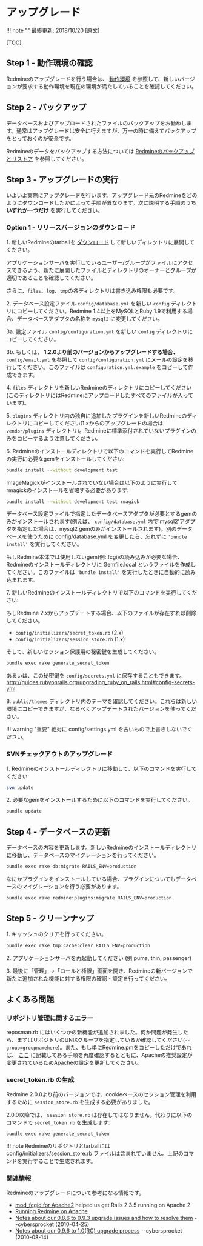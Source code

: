 アップグレード
==============

!!! note ""
    最終更新: 2018/10/20 [[原文](http://www.redmine.org/projects/redmine/wiki/RedmineUpgrade/82)]

[TOC]

Step 1 - 動作環境の確認
-----------------------

Redmineのアップグレードを行う場合は、 [動作環境](RedmineInstall#Requirements) を参照して、新しいバージョンが要求する動作環境を現在の環境が満たしていることを確認してください。

Step 2 - バックアップ
---------------------

データベースおよびアップロードされたファイルのバックアップをお勧めします。通常はアップグレードは安全に行えますが、万一の時に備えてバックアップをとっておくのが安全です。

Redmineのデータをバックアップする方法については [Redmineのバックアップとリストア](RedmineBackupRestore.md) を参照してください。

Step 3 - アップグレードの実行
-----------------------------

いよいよ実際にアップグレードを行います。アップグレード元のRedmineをどのようにダウンロードしたかによって手順が異なります。次に説明する手順のうち **いずれか一つだけ** を実行してください。

### Option 1 - リリースバージョンのダウンロード

1\. 新しいRedmineのtarballを [ダウンロード](http://www.redmine.org/projects/redmine/wiki/Download) して新しいディレクトリに展開してください。

アプリケーションサーバを実行しているユーザー/グループがファイルにアクセスできるよう、新たに展開したファイルとディレクトリのオーナーとグループが適切であることを確認してください。

さらに、`files`、`log`、`tmp`の各ディレクトリは書き込み権限も必要です。

2\. データベース設定ファイル `config/database.yml` を新しい `config` ディレクトリにコピーしてください。Redmine 1.4以上をMySQLとRuby 1.9で利用する場合、データベースアダプタの名称を `mysql2` に変更してください。

3a. 設定ファイル `config/configuration.yml` を新しい `config` ディレクトリにコピーしてください。

3b. もしくは、 **1.2.0より前のバージョンからアップグレードする場合、** `config/email.yml` を参照して `config/configuration.yml` にメールの設定を移行してください。このファイルは `configuration.yml.example` をコピーして作成できます。

4\. `files` ディレクトリを新しいRedmineのディレクトリにコピーしてください(このディレクトリにはRedmineにアップロードしたすべてのファイルが入っています)。

5\. `plugins` ディレクトリ内の独自に追加したプラグインを新しいRedmineのディレクトリにコピーしてください(1.xからのアップグレードの場合は `vendor/plugins` ディレクトリ)。Redmineに標準添付されていないプラグインのみをコピーするよう注意してください。

6\. Redmineのインストールディレクトリで以下のコマンドを実行してRedmineの実行に必要なgemをインストールしてください:

``` sh
bundle install --without development test
```

ImageMagickがインストールされていない場合は以下のように実行してrmagickのインストールを省略する必要があります:

``` sh
bundle install --without development test rmagick
```

データベース設定ファイルで指定したデータベースアダプタが必要とするgemのみがインストールされます(例えば、 `config/database.yml` 内で'mysql2'アダプタを指定した場合は、mysql2 gemのみがインストールされます)。別のデータベースを使うために config/database.yml を変更したら、忘れずに `'bundle install'` を実行してください。

もしRedmine本体では使用しないgem(例: fcgi)の読み込みが必要な場合、Redmineのインストールディレクトリに Gemfile.local というファイルを作成してください。このファイルは `'bundle install'` を実行したときに自動的に読み込まれます。

7\. 新しいRedmineのインストールディレクトリで以下のコマンドを実行してください:

もしRedmine 2.xからアップデートする場合、以下のファイルが存在すれば削除してください。

* `config/initializers/secret_token.rb` (2.x)
* `config/initializers/session_store.rb` (1.x)

そして、新しいセッション保護用の秘密鍵を生成してください。

``` sh
bundle exec rake generate_secret_token
```

あるいは、この秘密鍵を `config/secrets.yml` に保存することもできます。<br>
<http://guides.rubyonrails.org/upgrading_ruby_on_rails.html#config-secrets-yml>

8\. `public/themes` ディレクトリ内のテーマを確認してください。これらは新しい環境にコピーできますが、なるべくアップデートされたバージョンを使ってください。

!!! warning "重要"
    絶対に config/settings.yml を古いもので上書きしないでください。

### SVNチェックアウトのアップグレード

1\. Redmineのインストールディレクトリに移動して、以下のコマンドを実行してください:

``` sh
svn update
```

2\. 必要なgemをインストールするために以下のコマンドを実行してください。

``` sh
bundle update
```

Step 4 - データベースの更新
---------------------------

データベースの内容を更新します。新しいRedmineのインストールディレクトリに移動し、データベースのマイグレーションを行ってください。

``` bash
bundle exec rake db:migrate RAILS_ENV=production
```

なにかプラグインをインストールしている場合、プラグインについてもデータベースのマイグレーションを行う必要があります。

``` bash
bundle exec rake redmine:plugins:migrate RAILS_ENV=production
```

Step 5 - クリーンナップ
-----------------------

1\. キャッシュのクリアを行ってください。

``` bash
bundle exec rake tmp:cache:clear RAILS_ENV=production
```

2\. アプリケーションサーバを再起動してください (例 puma, thin, passenger)

3\. 最後に「管理」→「ロールと権限」画面を開き、Redmineの新バージョンで新たに追加された機能に対する権限の確認・設定を行ってください。

よくある問題
------------

### リポジトリ管理に関するエラー

reposman.rb にはいくつかの新機能が追加されました。何か問題が発生したら、まずはリポジトリのUNIXグループを指定しているか確認してください(`--group=groupnamehere`)。また、もし単にRedmine.pmをコピーしただけであれば、 [ここ](http://www.redmine.org/projects/redmine/wiki/Repositories_access_control_with_apache_mod_dav_svn_and_mod_perl) に記載してある手順を再度確認するとともに、Apacheの推奨設定が変更されているためApacheの設定を更新してください。

###  secret\_token.rb の生成

Redmine 2.0.0より前のバージョンでは、cookieベースのセッション管理を利用するために `session_store.rb` を生成する必要がありました。

2.0.0以降では、 `session_store.rb` は存在してはなりません。代わりに以下のコマンドで `secret_token.rb` を生成します:

``` sh
bundle exec rake generate_secret_token
```

!!! note
    Redmineのリポジトリとtarballには config/initializers/session\_store.rb ファイルは含まれていません。上記のコマンドを実行することで生成されます。

### 関連情報

Redmineのアップグレードについて参考になる情報です。

-   [mod\_fcgid for Apache2](http://httpd.apache.org/mod_fcgid/) helped us get Rails 2.3.5 running on Apache 2
-   [Running Redmine on Apache](http://www.redmine.org/wiki/redmine/HowTo_configure_Apache_to_run_Redmine)
-   [Notes about our 0.8.6 to 0.9.3 upgrade issues and how to resolve them](http://web.archive.org/web/20111214022108/http://www.cybersprocket.com/2010/project-management/upgrading-redmine-from-8-6-to-9-3/) --cybersprocket (2010-04-25)
-   [Notes about our 0.9.6 to 1.0(RC) upgrade process](http://web.archive.org/web/20120610010521/http://www.cybersprocket.com/2010/tips-tricks/upgrading-redmine-from-0-9-6-to-1-0-0/) --cybersprocket (2010-08-14)
